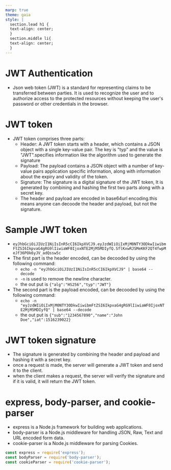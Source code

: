 ```yaml
---
marp: true
theme: gaia
style: |
  section.lead h1 {
  text-align: center;
  }
  section.middle li{
  text-align: center;
  }
---
```

<!-- headingDivider: 2 -->
<!--
theme: gaia
class: lead
-->

# JWT Authentication 
* Json web token (JWT) is a standard for representing claims to be transferred between parties. It is used to recognize the user and to authorize access to the protected resources without keeping the user's password or other credentials in the browser.

# JWT token
* JWT token comprises three parts:
  * Header: A JWT token starts with a header, which contains a JSON object with a single key-value pair. The key is "typ" and the value is "JWT".specifies information like the algorithm used to generate the signature 
  * Payload: The payload contains a JSON object with a number of key-value pairs application specific information, along with information about the expiry and validity of the token.
  * Signature: The signature is a digital signature of the JWT token, It is generated by combining and hashing the first two parts along with a secret key.
  * The header and payload are encoded in base64url encoding.this means anyone can decoode the header and payload, but not the signature.

# Sample JWT token
* `eyJhbGciOiJIUzI1NiIsInR5cCI6IkpXVCJ9.eyJzdWIiOiIxMjM0NTY3ODkwIiwibmFtZSI6IkpvaG4gRG9lIiwiaWF0IjoxNTE2MjM5MDIyfQ.SflKxwRJSMeKKF2QT4fwpMeJf36POk6yJV_adQssw5c`
* The first part is the header encoded, can be decooded by using the following command:
  * `echo -n "eyJhbGciOiJIUzI1NiIsInR5cCI6IkpXVCJ9" | base64 --decode`
  * `-n` is used to remove the newline character.
  * the out put is `{"alg":"HS256","typ":"JWT"}`
* The second part is the payload encoded, can be decooded by using the following command:
  * `echo -n "eyJzdWIiOiIxMjM0NTY3ODkwIiwibmFtZSI6IkpvaG4gRG9lIiwiaWF0IjoxNTE2MjM5MDIyfQ" | base64 --decode`
  * the out put is `{"sub":"1234567890","name":"John Doe","iat":1516239022}`

# JWT token signature
* The signature is generated by combining the header and payload and hashing it with a secret key.
* once a request is made, the server will generate a JWT token and send it to the client.
* when the client makes a request, the server will verify the signature and if it is valid, it will return the JWT token.

# express, body-parser, and cookie-parser
* express is a Node.js framework for building web applications.
* body-parser is a Node.js middleware for handling JSON, Raw, Text and URL encoded form data.
* cookie-parser is a Node.js middleware for parsing Cookies.
```js
const express = require('express');
const bodyParser = require('body-parser');
const cookieParser = require('cookie-parser');
```
